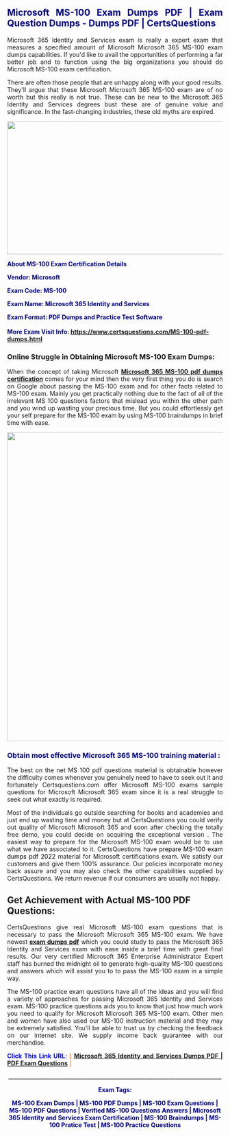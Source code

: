 <h2 style="text-align: justify;"><span style="color: #000080;">Microsoft MS-100 Exam Dumps PDF | Exam Question Dumps - Dumps PDF | CertsQuestions</span></h2>
<p style="text-align: justify;">Microsoft 365 Identity and Services exam is really a expert exam that measures a specified amount of Microsoft Microsoft 365 MS-100 exam dumps capabilities. If you'd like to avail the opportunities of performing a far better job and to function using the big organizations you should do Microsoft MS-100 exam certification.</p>
<p style="text-align: justify;">There are often those people that are unhappy along with your good results. They'll argue that these Microsoft Microsoft 365 MS-100 exam are of no worth but this really is not true. These can be new to the Microsoft 365 Identity and Services degrees bust these are of genuine value and significance. In the fast-changing industries, these old myths are expired.</p>
<p><img style="display: block; margin-left: auto; margin-right: auto;" src="https://i.imgur.com/eaP4ae9.png" width="840" height="310" /></p>
<p><span style="color: #000080;"><strong>About MS-100 Exam Certification Details</strong></span></p>
<p><span style="color: #000080;"><strong>Vendor: Microsoft<br /></strong></span></p>
<p><span style="color: #000080;"><strong>Exam Code: MS-100</strong></span></p>
<p><span style="color: #000080;"><strong>Exam Name: Microsoft 365 Identity and Services</strong></span></p>
<p><span style="color: #000080;"><strong>Exam Format: PDF Dumps and Practice Test Software<br /><br />More Exam Visit Info: <span style="color: #ff6600;"><a href="https://www.certsquestions.com/MS-100-pdf-dumps.html">https://www.certsquestions.com/MS-100-pdf-dumps.html</a></span></strong></span></p>
<h3>Online Struggle in Obtaining Microsoft MS-100 Exam Dumps:</h3>
<p style="text-align: justify;">When the concept of taking Microsoft <a href="https://www.certsquestions.com/MS-100-pdf-dumps.html"><strong>Microsoft 365 MS-100 pdf dumps certification</strong></a> comes for your mind then the very first thing you do is search on Google about passing the MS-100 exam and for other facts related to MS-100 exam. Mainly you get practically nothing due to the fact of all of the irrelevant MS 100 questions factors that mislead you within the other path and you wind up wasting your precious time. But you could effortlessly get your self prepare for the MS-100 exam by using MS-100 braindumps in brief time with ease.</p>
<p><a href="https://www.certsquestions.com/MS-100-pdf-dumps.html"><img style="display: block; margin-left: auto; margin-right: auto;" src="https://i.imgur.com/pxhoKQ2.png" width="720" /></a></p>
<h3><span style="color: #000080;">Obtain most effective Microsoft 365 MS-100 training material :</span></h3>
<p style="text-align: justify;">The best on the net MS 100 pdf questions material is obtainable however the difficulty comes whenever you genuinely need to have to seek out it and fortunately Certsquestions.com offer Microsoft MS-100 exams sample questions for Microsoft Microsoft 365 exam since it is a real struggle to seek out what exactly is required.</p>
<p style="text-align: justify;">Most of the individuals go outside searching for books and academies and just end up wasting time and money but at CertsQuestions you could verify out quality of Microsoft Microsoft 365 and soon after checking the totally free demo, you could decide on acquiring the exceptional version . The easiest way to prepare for the Microsoft MS-100 exam would be to use what we have associated to it. CertsQuestions have <span style="color: #000000;">prepare MS-100 exam dumps pdf 2022</span> material for Microsoft certifications exam. We satisfy our customers and give them 100% assurance. Our policies incorporate money back assure and you may also check the other capabilities supplied by CertsQuestions. We return revenue if our consumers are usually not happy.</p>
<h2>Get Achievement with Actual MS-100 PDF Questions:</h2>
<p style="text-align: justify;">CertsQuestions give real Microsoft MS-100 exam questions that is necessary to pass the Microsoft Microsoft 365 MS-100 exam. We have newest<strong>&nbsp;<a href="https://www.certsquestions.com/">exam dumps pdf</a></strong>&nbsp;which you could study to pass the Microsoft 365 Identity and Services exam with ease inside a brief time with great final results. Our very certified Microsoft 365 Enterprise Administrator Expert staff has burned the midnight oil to generate high-quality MS-100 questions and answers which will assist you to to pass the MS-100 exam in a simple way.</p>
<p style="text-align: justify;">The MS-100 practice exam questions have all of the ideas and you will find a variety of approaches for passing Microsoft 365 Identity and Services exam. MS-100 practice questions aids you to know that just how much work you need to qualify for Microsoft Microsoft 365 MS-100 exam. Other men and women have also used our MS-100 instruction material and they may be extremely satisfied. You'll be able to trust us by checking the feedback on our internet site. We supply income back guarantee with our merchandise.</p>
<p style="text-align: justify;"><span style="color: #0000ff;"><strong>Click This Link URL</strong>:</span> <span style="color: #ff6600;">[ <strong><a href="https://www.certsquestions.com/microsoft-365-enterprise-administrator-expert-certification.html">Microsoft 365 Identity and Services Dumps PDF | PDF Exam Questions</a></strong> ]</span></p>
<p style="text-align: center;">______________________________________________________________________________</p>
<p style="text-align: center;"><span style="color: #000080;"><strong>Exam Tags:</strong></span></p>
<p style="text-align: center;"><span style="color: #000080;"><strong>MS-100 Exam Dumps | MS-100 PDF Dumps | MS-100 Exam Questions | MS-100 PDF Questions | Verified MS-100 Questions Answers | Microsoft 365 Identity and Services Exam Certification | MS-100 Braindumps | MS-100 Pratice Test | MS-100 Practice Questions</strong></span></p>
